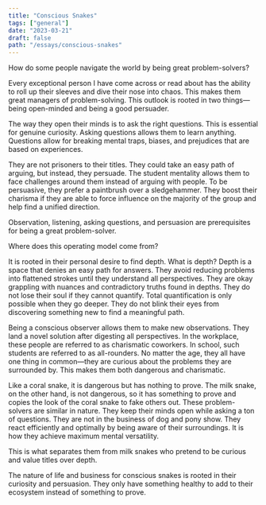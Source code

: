 ```yaml
---
title: "Conscious Snakes"
tags: ["general"]
date: "2023-03-21"
draft: false
path: "/essays/conscious-snakes"
---
```


How do some people navigate the world by being great problem-solvers?

Every exceptional person I have come across or read about has the ability to roll up their sleeves and dive their nose into chaos. This makes them great managers of problem-solving. This outlook is rooted in two things—being open-minded and being a good persuader.

The way they open their minds is to ask the right questions. This is essential for genuine curiosity. Asking questions allows them to learn anything. Questions allow for breaking mental traps, biases, and prejudices that are based on experiences.

They are not prisoners to their titles. They could take an easy path of arguing, but instead, they persuade. The student mentality allows them to face challenges around them instead of arguing with people. To be persuasive, they prefer a paintbrush over a sledgehammer. They boost their charisma if they are able to force influence on the majority of the group and help find a unified direction.

Observation, listening, asking questions, and persuasion are prerequisites for being a great problem-solver.

Where does this operating model come from?

It is rooted in their personal desire to find depth. What is depth? Depth is a space that denies an easy path for answers. They avoid reducing problems into flattened strokes until they understand all perspectives. They are okay grappling with nuances and contradictory truths found in depths. They do not lose their soul if they cannot quantify. Total quantification is only possible when they go deeper. They do not blink their eyes from discovering something new to find a meaningful path.

Being a conscious observer allows them to make new observations. They land a novel solution after digesting all perspectives. In the workplace, these people are referred to as charismatic coworkers. In school, such students are referred to as all-rounders. No matter the age, they all have one thing in common—they are curious about the problems they are surrounded by. This makes them both dangerous and charismatic.

Like a coral snake, it is dangerous but has nothing to prove. The milk snake, on the other hand, is not dangerous, so it has something to prove and copies the look of the coral snake to fake others out. These problem-solvers are similar in nature. They keep their minds open while asking a ton of questions. They are not in the business of dog and pony show. They react efficiently and optimally by being aware of their surroundings. It is how they achieve maximum mental versatility.

This is what separates them from milk snakes who pretend to be curious and value titles over depth.

The nature of life and business for conscious snakes is rooted in their curiosity and persuasion. They only have something healthy to add to their ecosystem instead of something to prove.
